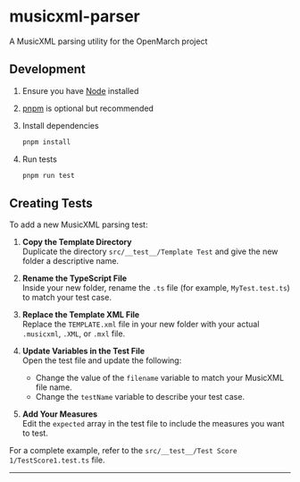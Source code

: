# musicxml-parser

A MusicXML parsing utility for the OpenMarch project

## Development

1. Ensure you have [Node](https://nodejs.org/en/download) installed
1. [pnpm](https://pnpm.io/installation) is optional but recommended
1. Install dependencies

   ```bash
   pnpm install
   ```

1. Run tests

   ```bash
   pnpm run test
   ```

## Creating Tests

To add a new MusicXML parsing test:

1. **Copy the Template Directory**  
   Duplicate the directory `src/__test__/Template Test` and give the new folder a descriptive name.

2. **Rename the TypeScript File**  
   Inside your new folder, rename the `.ts` file (for example, `MyTest.test.ts`) to match your test case.
3. **Replace the Template XML File**  
   Replace the `TEMPLATE.xml` file in your new folder with your actual `.musicxml`, `.XML`, or `.mxl` file.

4. **Update Variables in the Test File**  
   Open the test file and update the following:
   - Change the value of the `filename` variable to match your MusicXML file name.
   - Change the `testName` variable to describe your test case.

5. **Add Your Measures**  
   Edit the `expected` array in the test file to include the measures you want to test.

For a complete example, refer to the `src/__test__/Test Score 1/TestScore1.test.ts` file.

---
